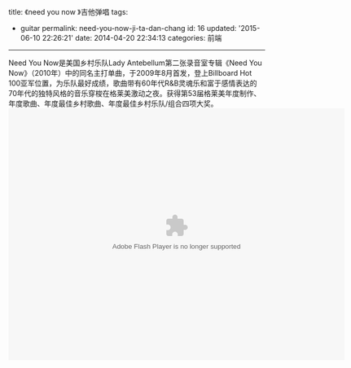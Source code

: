 title: 《need you now 》吉他弹唱
tags: 
  - guitar
permalink: need-you-now-ji-ta-dan-chang
id: 16
updated: '2015-06-10 22:26:21'
date: 2014-04-20 22:34:13
categories: 前端
---

Need You Now是美国乡村乐队Lady Antebellum第二张录音室专辑《Need You Now》（2010年）中的同名主打单曲，于2009年8月首发，登上Billboard Hot 100亚军位置<!--more-->，为乐队最好成绩，歌曲带有60年代R&B灵魂乐和富于感情表达的70年代的独特风格的音乐穿梭在格莱美激动之夜。获得第53届格莱美年度制作、年度歌曲、年度最佳乡村歌曲、年度最佳乡村乐队/组合四项大奖。
<object id="player_obj" data="http://cache.tv.qq.com/qqplayerout.swf?v=a1059lgznh7&amp;auto=1&amp;playertype=4" width="660" height="495" type="application/x-shockwave-flash"><param name="wmode" value="transparent"><param name="allowfullscreen" value="true"><param name="allowscriptaccess" value="always"><param name="allownetworking" value="all"></object>